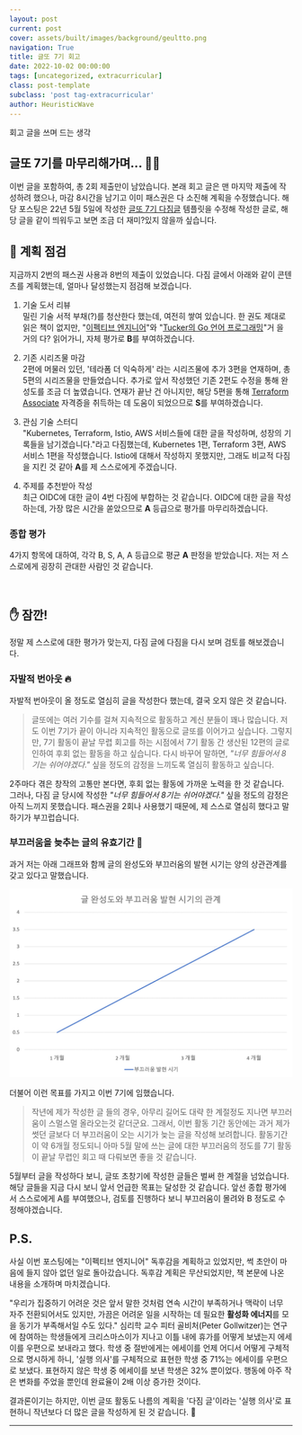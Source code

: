 ```yaml
---
layout: post
current: post
cover: assets/built/images/background/geultto.png
navigation: True
title: 글또 7기 회고
date: 2022-10-02 00:00:00
tags: [uncategorized, extracurricular]
class: post-template
subclass: 'post tag-extracurricular'
author: HeuristicWave
---
```

회고 글을 쓰며 드는 생각

## 글또 7기를 마무리해가며... 🏃🏻

이번 글을 포함하여, 총 2회 제출만이 남았습니다. 본래 회고 글은 맨 마지막 제출에 작성하려 했으나, 마감 8시간을 남기고 이미 패스권은 다 소진해 계획을 수정했습니다.
해당 포스팅은 22년 5월 5일에 작성한 [글또 7기 다짐글](https://heuristicwave.github.io/geultto) 템플릿을 수정해 작성한 글로,
해당 글을 같이 띄워두고 보면 조금 더 재미?있지 않을까 싶습니다.

## 🧩 계획 점검

지금까지 2번의 패스권 사용과 8번의 제출이 있었습니다. 다짐 글에서 아래와 같이 콘텐츠를 계획했는데, 얼마나 달성했는지 점검해 보겠습니다.

1. 기술 도서 리뷰 <br>
   밀린 기술 서적 부채(?)를 청산한다 했는데, 여전히 쌓여 있습니다. 한 권도 제대로 읽은 책이 없지만,
   "[이펙티브 엔지니어](http://www.yes24.com/Product/Goods/110243880 )"와 "[Tucker의 Go 언어 프로그래밍](http://www.yes24.com/Product/Goods/99108736 )"거
   을 거의 다? 읽어가니, 자체 평가로 **B**를 부여하겠습니다. <br>
   
2. 기존 시리즈물 마감 <br>
   2편에 머물러 있던, '테라폼 더 익숙하게' 라는 시리즈물에 추가 3편을 연재하며, 총 5편의 시리즈물을 만들었습니다.
   추가로 앞서 작성했던 기존 2편도 수정을 통해 완성도를 조금 더 높였습니다. 연재가 끝난 건 아니지만, 해당 5편을 통해 [Terraform Associate](https://www.hashicorp.com/certification/terraform-associate ) 자격증을
   취득하는 데 도움이 되었으므로 **S**를 부여하겠습니다.
  
3. 관심 기술 스터디 <br>
   "Kubernetes, Terraform, Istio, AWS 서비스들에 대한 글을 작성하며, 성장의 기록들을 남기겠습니다."라고 다짐했는데,
   Kubernetes 1편, Terraform 3편, AWS 서비스 1편을 작성했습니다. Istio에 대해서 작성하지 못했지만, 그래도 비교적 다짐을 지킨 것 같아 **A**를 제 스스로에게 주겠습니다.

4. 주제를 추천받아 작성 <br>
   최근 OIDC에 대한 글이 4번 다짐에 부합하는 것 같습니다. OIDC에 대한 글을 작성하는데, 가장 많은 시간을 쏟았으므로 **A** 등급으로 평가를 마무리하겠습니다.
   
### 종합 평가

4가지 항목에 대하여, 각각 B, S, A, A 등급으로 평균 **A** 판정을 받았습니다. 저는 저 스스로에게 굉장히 관대한 사람인 것 같습니다.

<br>

## ✋ 잠깐!

정말 제 스스로에 대한 평가가 맞는지, 다짐 글에 다짐을 다시 보며 검토를 해보겠습니다.

### 자발적 번아웃 🔥

자발적 번아웃이 올 정도로 열심히 글을 작성한다 했는데, 결국 오지 않은 것 같습니다.

> 글또에는 여러 기수를 걸쳐 지속적으로 활동하고 계신 분들이 꽤나 많습니다.
저도 이번 7기가 끝이 아니라 지속적인 활동으로 글또를 이어가고 싶습니다.
그렇지만, 7기 활동이 끝날 무렵 회고를 하는 시점에서 7기 활동 간 생산된 12편의 글로 인하여 후회 없는 활동을 하고 싶습니다.
다시 바꾸어 말하면, *"너무 힘들어서 8기는 쉬어야겠다."* 싶을 정도의 감정을 느끼도록 열심히 활동하고 싶습니다.

2주마다 겪은 창작의 고통만 본다면, 후회 없는 활동에 가까운 노력을 한 것 같습니다. 그러나, 다짐 글 당시에 작성한 *"너무 힘들어서 8기는 쉬어야겠다."* 싶을 정도의 감정은
아직 느끼지 못했습니다. 패스권을 2회나 사용했기 때문에, 제 스스로 열심히 했다고 말하기가 부끄럽습니다.

### 부끄러움을 늦추는 글의 유효기간 🙈

과거 저는 아래 그래프와 함께 글의 완성도와 부끄러움의 발현 시기는 양의 상관관계를 갖고 있다고 말했습니다.

![posting_quality](../../assets/built/images/post/etc/graph.png)

더불어 이런 목표를 가지고 이번 7기에 임했습니다.

> 작년에 제가 작성한 글 들의 경우, 아무리 길어도 대략 한 계절정도 지나면 부끄러움이 스멀스멀 올라오는것 같더군요.
> 그래서, 이번 활동 기간 동안에는 과거 제가 썻던 글보다 더 부끄러움이 오는 시기가 늦는 글을 작성해 보려합니다. 
> 활동기간이 약 6개월 정도되니 아마 5월 말에 쓰는 글에 대한 부끄러움의 정도를 7기 활동이 끝날 무렵인 회고 때 다뤄보면 좋을 것 같습니다.

5월부터 글을 작성하다 보니, 글또 초창기에 작성한 글들은 벌써 한 계절을 넘었습니다. 해당 글들을 지금 다시 보니 앞서 언급한 목표는 달성한 것 같습니다.
앞선 종합 평가에서 스스로에게 A를 부여했으나, 검토를 진행하다 보니 부끄러움이 몰려와 B 정도로 수정해야겠습니다.

## P.S.

사실 이번 포스팅에는 "이펙티브 엔지니어" 독후감을 계획하고 있었지만, 썩 초안이 마음에 들지 않아 없던 일로 돌아갔습니다.
독후감 계획은 무산되었지만, 책 본문에 나온 내용을 소개하며 마치겠습니다.

"우리가 집중하기 어려운 것은 앞서 말한 것처럼 연속 시간이 부족하거나 맥락이 너무 자주 전환되어서도 있지만, 
가끔은 어려운 일을 시작하는 데 필요한 **활성화 에너지**를 모을 동기가 부족해서일 수도 있다."
심리학 교수 피터 골비처(Peter Gollwitzer)는 연구에 참여하는 학생들에게 크리스마스이가 지나고 이틀 내에 휴가를 어떻게 보냈는지 에세이를 우편으로 보내라고 했다.
학생 중 절반에게는 에세이를 언제 어디서 어떻게 구체적으로 명시하게 하니, '실행 의사'를 구체적으로 표현한 학생 중 71%는 에세이를 우편으로 보냈다.
표현하지 않은 학생 중 에세이를 보낸 학생은 32% 뿐이었다. 행동에 아주 작은 변화를 주었을 뿐인데 완료율이 2배 이상 증가한 것이다.

결과론이기는 하지만, 이번 글또 활동도 나름의 계획을 '다짐 글'이라는 '실행 의사'로 표현하니 작년보다 더 많은 글을 작성하게 된 것 같습니다. 🥲

---
